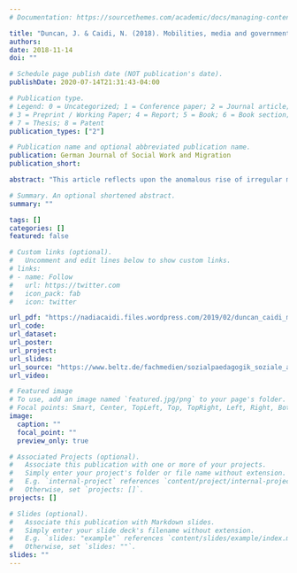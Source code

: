 ```yaml
---
# Documentation: https://sourcethemes.com/academic/docs/managing-content/

title: "Duncan, J. & Caidi, N. (2018). Mobilities, media and governmentality: Asylum seekers in Lacolle, Quebec."
authors:
date: 2018-11-14
doi: ""

# Schedule page publish date (NOT publication's date).
publishDate: 2020-07-14T21:31:43-04:00

# Publication type.
# Legend: 0 = Uncategorized; 1 = Conference paper; 2 = Journal article;
# 3 = Preprint / Working Paper; 4 = Report; 5 = Book; 6 = Book section;
# 7 = Thesis; 8 = Patent
publication_types: ["2"]

# Publication name and optional abbreviated publication name.
publication: German Journal of Social Work and Migration
publication_short:

abstract: "This article reflects upon the anomalous rise of irregular migration into Canada through the small town of Lacolle, Quebec and how the government chose to respond. We ask: How do Canadian governmentalities of mobility express themselves in mass media coverage of irregular migration into Lacolle? Much like its European counterparts, the Canadian government has relied on discourses of humanitarian securitization to justify its policies. Irregular crossings have presented a signficant challenge to the ways in which the Canadian government has traditionally limited and compelled the agency of those subject to its power. To meet these challenges, the government has had to grapple with new governance strategies in a series of entangled infrastructural, policy, and narrative interventions. This article chronicles these recent developments and offers an analytical lens."

# Summary. An optional shortened abstract.
summary: ""

tags: []
categories: []
featured: false

# Custom links (optional).
#   Uncomment and edit lines below to show custom links.
# links:
# - name: Follow
#   url: https://twitter.com
#   icon_pack: fab
#   icon: twitter

url_pdf: "https://nadiacaidi.files.wordpress.com/2019/02/duncan_caidi_migration-und-soziale-arbeit-_2018.pdf"
url_code:
url_dataset:
url_poster:
url_project:
url_slides:
url_source: "https://www.beltz.de/fachmedien/sozialpaedagogik_soziale_arbeit/zeitschriften/migration_und_soziale_arbeit/article/Journal.html?tx_beltz_journal%5Barticle%5D=40536&cHash=89209acd4d0e416fccbc955b3ae7b4a5"
url_video:

# Featured image
# To use, add an image named `featured.jpg/png` to your page's folder.
# Focal points: Smart, Center, TopLeft, Top, TopRight, Left, Right, BottomLeft, Bottom, BottomRight.
image:
  caption: ""
  focal_point: ""
  preview_only: true

# Associated Projects (optional).
#   Associate this publication with one or more of your projects.
#   Simply enter your project's folder or file name without extension.
#   E.g. `internal-project` references `content/project/internal-project/index.md`.
#   Otherwise, set `projects: []`.
projects: []

# Slides (optional).
#   Associate this publication with Markdown slides.
#   Simply enter your slide deck's filename without extension.
#   E.g. `slides: "example"` references `content/slides/example/index.md`.
#   Otherwise, set `slides: ""`.
slides: ""
---
```

